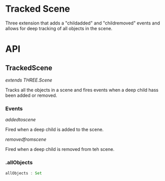 # Tracked Scene

Three extension that adds a "childadded" and "childremoved" events and allows for deep tracking of all objects in the scene.

# API

## TrackedScene

_extends THREE.Scene_

Tracks all the objects in a scene and fires events when a deep child hass been added or removed.

### Events

_addedtoscene_

Fired when a deep child is added to the scene.

_removedfromscene_

Fired when a deep child is removed from teh scene.

### .allObjects

```js
allObjects : Set
```

